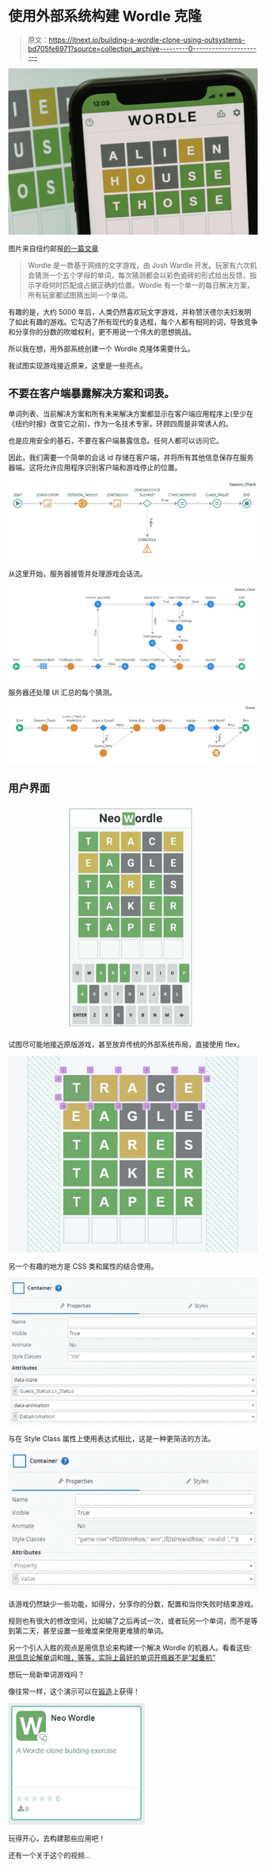 # 使用外部系统构建 Wordle 克隆

> 原文：<https://itnext.io/building-a-wordle-clone-using-outsystems-bd705fe6971?source=collection_archive---------0----------------------->

![](img/797912071f090118fed9449182a37ffc.png)

图片来自纽约邮报[的一篇文章](https://nypost.com/2022/02/11/wordle-allegedly-hacked-viral-game-spoiled-in-ny-times-shift/)

> Wordle 是一款基于网络的文字游戏，由 Josh Wardle 开发。玩家有六次机会猜测一个五个字母的单词，每次猜测都会以彩色瓷砖的形式给出反馈，指示字母何时匹配或占据正确的位置。Wordle 有一个单一的每日解决方案，所有玩家都试图猜出同一个单词。

有趣的是，大约 5000 年后，人类仍然喜欢玩文字游戏，并称赞沃德尔夫妇发明了如此有趣的游戏。它勾选了所有现代的复选框，每个人都有相同的词，导致竞争和分享你的分数的吹嘘权利，更不用说一个伟大的思想挑战。

所以我在想，用外部系统创建一个 Wordle 克隆体需要什么。

我试图实现游戏接近原来，这里是一些亮点。

## 不要在客户端暴露解决方案和词表。

单词列表、当前解决方案和所有未来解决方案都显示在客户端应用程序上(至少在《纽约时报》改变它之前)，作为一名技术专家，环顾四周是非常诱人的。

也是应用安全的基石，不要在客户端暴露信息。任何人都可以访问它。

因此，我们需要一个简单的会话 id 存储在客户端，并将所有其他信息保存在服务器端。这将允许应用程序识别客户端和游戏停止的位置。

![](img/5603a11258f41cfce27ea3a69648225c.png)

从这里开始，服务器接管并处理游戏会话流。

![](img/4ce06790c09c4e0d10257d44803b1eaa.png)

服务器还处理 UI 汇总的每个猜测。

![](img/a438238402a0c8eda7fddc554f3b68a8.png)

## 用户界面

![](img/04da17a6df9c60289517709b1090af7e.png)

试图尽可能地接近原版游戏，甚至放弃传统的外部系统布局，直接使用 flex。

![](img/0e83161f084fb7dcaadfa15abd2b21cc.png)

另一个有趣的地方是 CSS 类和属性的结合使用。

![](img/6897fe3e49fa2c63bc532858472da5e6.png)

与在 Style Class 属性上使用表达式相比，这是一种更简洁的方法。

![](img/2ecef090b32cdbb89c2e11852c037d7e.png)

该游戏仍然缺少一些功能，如得分，分享你的分数，配置和当你失败时结束游戏。

规则也有很大的修改空间，比如输了之后再试一次，或者玩另一个单词，而不是等到第二天，甚至设置一些难度来使用更难猜的单词。

另一个引人入胜的观点是用信息论来构建一个解决 Wordle 的机器人。看看这些:[用信息论解单词](https://www.youtube.com/watch?v=v68zYyaEmEA&t=3s&ab_channel=3Blue1Brown)和[哦，等等，实际上最好的单词开瓶器不是“起重机”](https://www.youtube.com/watch?v=fRed0Xmc2Wg&ab_channel=3Blue1Brown)

想玩一局新单词游戏吗？

像往常一样，这个演示可以在[锻造](https://www.outsystems.com/forge/component-overview/12563/neo-wordle)上获得！

![](img/e5b4b74edfa2b924e2d1a82fa529fea8.png)

玩得开心，去构建那些应用吧！

还有一个关于这个的视频…